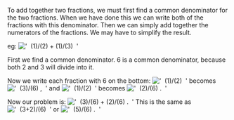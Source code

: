 To add together two fractions, we must first find a common denominator
for the two fractions. When we have done this we can write both of the
fractions with this denominator. Then we can simply add together the
numerators of the fractions. We may have to simplify the result.

eg:
!['  (1)/(2) + (1)/(3)  '](../dictionary/equation_images/4192.1..png)

First we find a common denominator. 6 is a common denominator, because
both 2 and 3 will divide into it.

Now we write each fraction with 6 on the bottom:
!['  (1)/(2)  '](../dictionary/equation_images/4192.2..png) becomes
!['  (3)/(6) ,  '](../dictionary/equation_images/4192.3..png) and
!['  (1)/(2)  '](../dictionary/equation_images/4192.4..png) becomes
!['  (2)/(6) .  '](../dictionary/equation_images/4192.5..png)

Now our problem is:
!['  (3)/(6) + (2)/(6) .  '](../dictionary/equation_images/4192.6..png)
This is the same as
!['  (3+2)/(6)  '](../dictionary/equation_images/4192.7..png) or
!['  (5)/(6) .  '](../dictionary/equation_images/4192.8..png)
